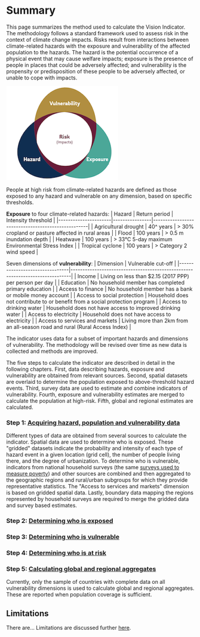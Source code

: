 # Summary

This page summarizes the method used to calculate the Vision Indicator. The methodology follows a standard framework used to assess risk in the context of climate change impacts. Risks result from interactions between climate-related hazards with the exposure and vulnerability of the affected population to the hazards. The hazard is the potential occurrence of a physical event that may cause welfare impacts; exposure is the presence of people in places that could be adversely affected; and vulnerability is the propensity or predisposition of these people to be adversely affected, or unable to cope with impacts. 

![Framework](images/framework.png "Framework")

People at high risk from climate-related hazards are defined as those exposed to any hazard and vulnerable on any dimension, based on specific thresholds. 

**Exposure** to four climate-related hazards: 
| Hazard               | Return period  | Intensity threshold                               |
|----------------------|----------------|---------------------------------------------------|
| Agricultural drought | 40^ years      | > 30% cropland or pasture affected in rural areas |
| Flood                | 100 years      | > 0.5 m inundation depth                          |
| Heatwave             | 100 years      | > 33°C 5-day maximum Environmental Stress Index   |
| Tropical cyclone     | 100 years      | > Category 2 wind speed                           |

Seven dimensions of **vulnerability**:
| Dimension                      | Vulnerable cut-off                                                        |
|--------------------------------|------------------------------------------------------------------------------|
| Income                         | Living on less than $2.15 (2017 PPP) per person per day                      |
| Education                      | No household member has completed primary education                          |
| Access to finance              | No household member has a bank or mobile money account                       |
| Access to social protection    | Household does not contribute to or benefit from a social protection program |
| Access to drinking water       | Household does not have access to improved drinking water                    |
| Access to electricity          | Household does not have access to electricity                                |
| Access to services and markets | Living more than 2km from an all-season road and rural (Rural Access Index)  |

The indicator uses data for a subset of important hazards and dimensions of vulnerability. The methodology will be revised over time as new data is collected and methods are improved.

The five steps to calculate the indicator are described in detail in the following chapters. First, data describing hazards, exposure and vulnerability are obtained from relevant sources. Second, spatial datasets are overlaid to determine the population exposed to above-threshold hazard events. Third, survey data are used to estimate and combine indicators of vulnerability. Fourth, exposure and vulnerability estimates are merged to calculate the population at high-risk. Fifth, global and regional estimates are calculated. 

### Step 1: [Acquiring hazard, population and vulnerability data](1_data)

Different types of data are obtained from several sources to calculate the indicator. Spatial data are used to determine who is exposed. These "gridded" datasets indicate the probability and intensity of each type of hazard event in a given location (grid cell), the number of people living there, and the degree of urbanization. To determine who is vulnerable, indicators from national household surveys (the same [surveys used to measure poverty](https://datanalytics.worldbank.org/PIP-Methodology/acquiring.html#selection)) and other sources are combined and then aggregated to the geographic regions and rural/urban subgroups for which they provide representative statistics. The "Access to services and markets" dimension is based on gridded spatial data. Lastly, boundary data mapping the regions represented by household surveys are required to merge the gridded data and survey based estimates.

### Step 2: [Determining who is exposed](2_exposure)



### Step 3: [Determining who is vulnerable](3_vulnerability)



### Step 4: [Determining who is at risk](4_risk)



### Step 5: [Calculating global and regional aggregates](5_aggregates)
Currently, only the sample of countries with complete data on all vulnerability dimensions is used to calculate global and regional aggregates. These are reported when population coverage is sufficient.


## Limitations
There are... Limitations are discussed further [here](limitations).
